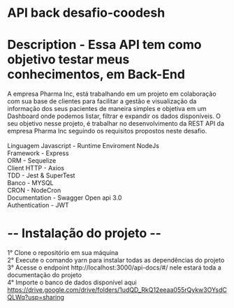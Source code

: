 # API  back desafio-coodesh

# Description -  Essa API tem como objetivo testar meus conhecimentos, em Back-End 

A empresa Pharma Inc, está trabalhando em um projeto em colaboração com sua base de clientes para facilitar a gestão e visualização da informação dos seus pacientes de maneira simples e objetiva em um Dashboard onde podemos listar, filtrar e expandir os dados disponíveis. O seu objetivo nesse projeto, é trabalhar no desenvolvimento da REST API da empresa Pharma Inc seguindo os requisitos propostos neste desafio. <br />
<br />
Linguagem Javascript - Runtime Enviroment NodeJs
<br />
Framework - Express
<br />
ORM - Sequelize
<br />
Client HTTP - Axios
<br />
TDD - Jest & SuperTest
<br />
Banco - MYSQL
<br />
CRON - NodeCron
<br />
Documentation - Swagger Open api 3.0
<br />
Authentication - JWT

# -- Instalação do projeto -- #
1° Clone o repositório em sua máquina
<br />
2° Execute o comando yarn para instalar todas as dependências do projeto
<br />
3° Acesse o endpoint http://localhost:3000/api-docs/#/ nele estará toda a documentação do projeto
<br /> 
4° Importe o banco de dados disponível aqui  
https://drive.google.com/drive/folders/1udQD_RkQ12eeaa055rQykw3OYsdCQLWq?usp=sharing
